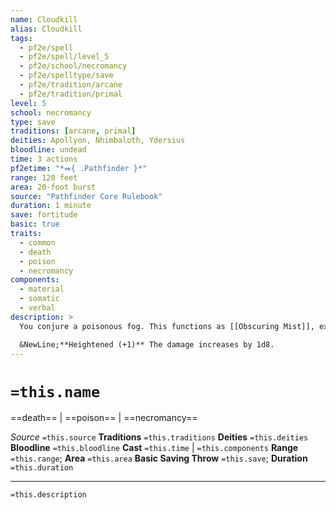 ```yaml
---
name: Cloudkill
alias: Cloudkill
tags:
  - pf2e/spell
  - pf2e/spell/level_5
  - pf2e/school/necromancy
  - pf2e/spelltype/save
  - pf2e/tradition/arcane
  - pf2e/tradition/primal
level: 5
school: necromancy
type: save
traditions: [arcane, primal]
deities: Apollyon, Nhimbaloth, Ydersius
bloodline: undead
time: 3 actions
pf2etime: "*⬽{ .Pathfinder }*"
range: 120 feet
area: 20-foot burst
source: "Pathfinder Core Rulebook"
duration: 1 minute
save: fortitude
basic: true
traits:
  - common
  - death
  - poison
  - necromancy
components:
  - material
  - somatic
  - verbal
description: >
  You conjure a poisonous fog. This functions as [[Obscuring Mist]], except the area moves 10 feet away from you each round. You deal 6d8 poison damage to each breathing creature that starts its turn in the spell's area. You can Dismiss the spell.

  &NewLine;**Heightened (+1)** The damage increases by 1d8.
---
```

# `=this.name`
==death== | ==poison== | ==necromancy==

*Source* `=this.source`
**Traditions** `=this.traditions`
**Deities** `=this.deities`
**Bloodline** `=this.bloodline`
**Cast** `=this.time` | `=this.components`
**Range** `=this.range`; **Area** `=this.area`
**Basic Saving Throw** `=this.save`; **Duration** `=this.duration`

***
`=this.description`